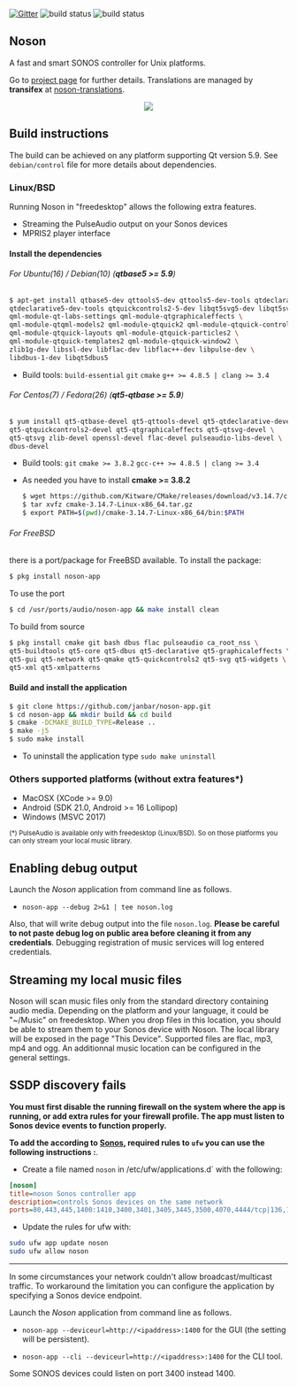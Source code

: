 [![Gitter](https://badges.gitter.im/janbar/noson-app.svg)](https://gitter.im/janbar/noson-app?utm_source=badge&utm_medium=badge&utm_campaign=pr-badge)
![build status](https://github.com/janbar/noson-app/actions/workflows/build-ubuntu-latest.yml/badge.svg?branch=master)
![build status](https://github.com/janbar/noson-app/actions/workflows/build-android-ndk21.yml/badge.svg?branch=master)

## Noson
A fast and smart SONOS controller for Unix platforms.

Go to [project page](http://janbar.github.io/noson-app/index.html) for further details. Translations are managed by **transifex** at [noson-translations](https://www.transifex.com/janbar/noson/).

<p align="center">
  <img src="http://janbar.github.io/noson-app/download/noson3.png"/>
<p>

## Build instructions

The build can be achieved on any platform supporting Qt version 5.9. See `debian/control` file for more details about dependencies.

### Linux/BSD

Running Noson in "freedesktop" allows the following extra features.
- Streaming the PulseAudio output on your Sonos devices
- MPRIS2 player interface

#### Install the dependencies

###### For Ubuntu(16) / Debian(10) (**qtbase5 >= 5.9**)

```bash
$ apt-get install qtbase5-dev qttools5-dev qttools5-dev-tools qtdeclarative5-dev \
qtdeclarative5-dev-tools qtquickcontrols2-5-dev libqt5svg5-dev libqt5svg5 \
qml-module-qt-labs-settings qml-module-qtgraphicaleffects \
qml-module-qtqml-models2 qml-module-qtquick2 qml-module-qtquick-controls2 \
qml-module-qtquick-layouts qml-module-qtquick-particles2 \
qml-module-qtquick-templates2 qml-module-qtquick-window2 \
zlib1g-dev libssl-dev libflac-dev libflac++-dev libpulse-dev \
libdbus-1-dev libqt5dbus5
```
  - Build tools: `build-essential` `git` `cmake` `g++ >= 4.8.5 | clang >= 3.4`

###### For Centos(7) / Fedora(26) (**qt5-qtbase >= 5.9**)

```bash
$ yum install qt5-qtbase-devel qt5-qttools-devel qt5-qtdeclarative-devel \
qt5-qtquickcontrols2-devel qt5-qtgraphicaleffects qt5-qtsvg-devel \
qt5-qtsvg zlib-devel openssl-devel flac-devel pulseaudio-libs-devel \
dbus-devel
```
  - Build tools: `git` `cmake >= 3.8.2` `gcc-c++ >= 4.8.5 | clang >= 3.4`

  - As needed you have to install **cmake >= 3.8.2**

    ```bash
    $ wget https://github.com/Kitware/CMake/releases/download/v3.14.7/cmake-3.14.7-Linux-x86_64.tar.gz
    $ tar xvfz cmake-3.14.7-Linux-x86_64.tar.gz
    $ export PATH=$(pwd)/cmake-3.14.7-Linux-x86_64/bin:$PATH
    ```

###### For FreeBSD

there is a port/package for FreeBSD available. 
To install the package:

```bash
$ pkg install noson-app
```
To use the port
```bash
$ cd /usr/ports/audio/noson-app && make install clean
```

To build from source

```bash
$ pkg install cmake git bash dbus flac pulseaudio ca_root_nss \
qt5-buildtools qt5-core qt5-dbus qt5-declarative qt5-graphicaleffects \
qt5-gui qt5-network qt5-qmake qt5-quickcontrols2 qt5-svg qt5-widgets \
qt5-xml qt5-xmlpatterns
```

#### Build and install the application

```bash
$ git clone https://github.com/janbar/noson-app.git
$ cd noson-app && mkdir build && cd build
$ cmake -DCMAKE_BUILD_TYPE=Release ..
$ make -j5
$ sudo make install
```
  - To uninstall the application type `sudo make uninstall`

### Others supported platforms (without extra features*)
- MacOSX (XCode >= 9.0)
- Android (SDK 21.0, Android >= 16 Lollipop)
- Windows (MSVC 2017)

<small>(\*) PulseAudio is available only with freedesktop (Linux/BSD). So on those platforms you can only stream your local music library.</small>

## Enabling debug output

Launch the *Noson* application from command line as follows.

- `noson-app --debug 2>&1 | tee noson.log`

Also, that will write debug output into the file `noson.log`. **Please be careful to not paste debug log on public area before cleaning it from any credentials**. Debugging registration of music services will log entered credentials.

## Streaming my local music files

Noson will scan music files only from the standard directory containing audio media. Depending on the platform and your language, it could be "~/Music" on freedesktop. When you drop files in this location, you should be able to stream them to your Sonos device with Noson. The local library will be exposed in the page "This Device". Supported files are flac, mp3, mp4 and ogg. An additionnal music location can be configured in the general settings.

## SSDP discovery fails

**You must first disable the running firewall on the system where the app is running, or add extra rules for your firewall profile. The app must listen to Sonos device events to function properly.**

**To add the according to [Sonos](https://support.sonos.com/s/article/688?language=en_US), required rules to `ufw` you can use the following instructions :**.

- Create a file named `noson` in /etc/ufw/applications.d` with the following:

``` ini
[noson]
title=noson Sonos controller app
description=controls Sonos devices on the same network
ports=80,443,445,1400:1410,3400,3401,3405,3445,3500,4070,4444/tcp|136,137,138,139,1900,1901,2869,10243,10280,10281,10282,10283,10284,5353,6969/udp|35382
```

- Update the rules for ufw with:

``` bash
sudo ufw app update noson
sudo ufw allow noson
```

---

In some circumstances your network couldn't allow broadcast/multicast traffic. To workaround the limitation you can configure the application by specifying a Sonos device endpoint.

Launch the *Noson* application from command line as follows.

- `noson-app --deviceurl=http://<ipaddress>:1400` for the GUI (the setting will be persistent).

- `noson-app --cli --deviceurl=http://<ipaddress>:1400` for the CLI tool.

Some SONOS devices could listen on port 3400 instead 1400.

